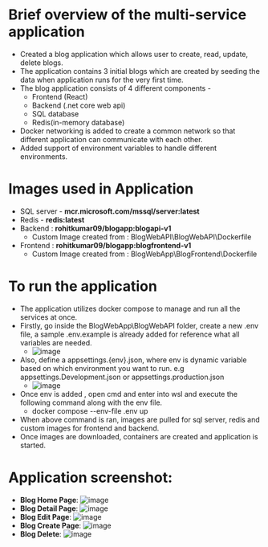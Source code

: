  # Brief overview of the multi-service application
 - Created a blog application which allows user to create, read, update, delete blogs.
 - The application contains 3 initial blogs which are created by seeding the data when application runs for the very first time.
 - The blog application consists of 4 different components -
     - Frontend (React)
     - Backend (.net core web api)
     - SQL database
     - Redis(in-memory database)
  - Docker networking is added to create a common network so that different application can communicate with each other.
  - Added support of environment variables to handle different environments.

# Images used in Application 
- SQL server -  **mcr.microsoft.com/mssql/server:latest**
- Redis - **redis:latest**
- Backend : **rohitkumar09/blogapp:blogapi-v1**
    - Custom Image created from : BlogWebAPI\BlogWebAPI\Dockerfile
- Frontend : **rohitkumar09/blogapp:blogfrontend-v1**
    - Custom Image created from : BlogWebApp\BlogFrontend\Dockerfile
  
# To run the application
- The application utilizes docker compose to manage and run all the services at once.
- Firstly, go inside the BlogWebApp\BlogWebAPI folder, create a new .env file, a sample .env.example is already added for reference what all variables are needed.
     - ![image](https://github.com/user-attachments/assets/8285c995-bc3b-4566-915f-173261e0562d)
- Also, define a appsettings.{env}.json, where env is dynamic variable based on which environment you want to run. e.g appsettings.Development.json or appsettings.production.json
     - ![image](https://github.com/user-attachments/assets/dbe505c1-6940-4da8-8c8f-1b9b735fed67)
- Once env is added , open cmd and enter into wsl and execute the following command along with the env file.
    - docker compose --env-file .env up
- When above command is ran, images are pulled for sql server, redis and custom images for frontend and backend.
- Once images are downloaded, containers are created and application is started.

# Application screenshot:

- **Blog Home Page**:
       ![image](https://github.com/user-attachments/assets/827ea62a-776c-4db4-9a32-a74f342d50aa) 
- **Blog Detail Page**:
       ![image](https://github.com/user-attachments/assets/965f0452-c9a5-4787-86c7-4545f15f81eb)
- **Blog Edit Page**:
       ![image](https://github.com/user-attachments/assets/27047b1c-e205-4b05-9c4d-7414ee9c0f8e)
- **Blog Create Page**:
       ![image](https://github.com/user-attachments/assets/8df863cf-253a-4e36-a160-ab6f86af2ecd)
- **Blog Delete**:
       ![image](https://github.com/user-attachments/assets/c5deee40-800e-4ced-871a-73ee9849f870)
